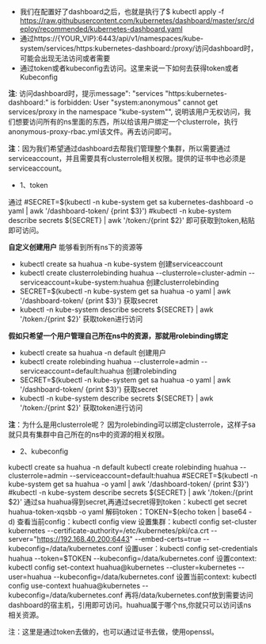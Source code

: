 + 我们在配置好了dashboard之后，也就是执行了$ kubectl apply -f https://raw.githubusercontent.com/kubernetes/dashboard/master/src/deploy/recommended/kubernetes-dashboard.yaml
+ 通过https://{YOUR_VIP}:6443/api/v1/namespaces/kube-system/services/https:kubernetes-dashboard:/proxy/访问dashboard时，可能会出现无法访问或者需要
+ 通过token或者kubeconfig去访问。这里来说一下如何去获得token或者Kubeconfig

**注**: 访问dashboard时，提示message": "services \"https:kubernetes-dashboard:\" is forbidden: User \"system:anonymous\" cannot get services/proxy in the namespace \"kube-system\"",
说明该用户无权访问，我们想要访问所有的ns里面的东西，所以给该用户绑定一个clusterrole，执行anonymous-proxy-rbac.yml该文件。再去访问即可。

**注**：因为我们希望通过dashboard去帮我们管理整个集群，所以需要通过serviceaccount，并且需要具有clusterrole相关权限。提供的证书中也必须是serviceaccount。

+ 1、token

通过
#SECRET=$(kubectl -n kube-system get sa kubernetes-dashboard -o yaml | awk '/dashboard-token/ {print $3}')
#kubectl -n kube-system describe secrets ${SECRET} | awk '/token:/{print $2}' 即可获取到token,粘贴即可访问。

**自定义创建用户** 能够看到所有ns下的资源等
+ kubectl create sa huahua -n kube-system  创建serviceaccount
+ kubectl create clusterrolebinding huahua --clusterrole=cluster-admin --serviceaccount=kube-system:huahua 创建clusterrolebinding
+ SECRET=$(kubectl -n kube-system get sa huahua -o yaml | awk '/dashboard-token/ {print $3}') 获取secret
+ kubectl -n kube-system describe secrets ${SECRET} | awk '/token:/{print $2}' 获取token进行访问

**假如只希望一个用户管理自己所在ns中的资源，那就用rolebinding绑定**

+ kubectl create sa huahua -n default 创建用户
+ kubectl create rolebinding huahua --clusterrole=admin --serviceaccount=default:huahua 创建rolebinding
+ SECRET=$(kubectl -n kube-system get sa huahua -o yaml | awk '/dashboard-token/ {print $3}') 获取secret
+ kubectl -n kube-system describe secrets ${SECRET} | awk '/token:/{print $2}' 获取token进行访问

**注**：为什么是用clusterrole呢？ 因为rolebinding可以绑定clusterrole，这样子sa就只具有集群中自己所在的ns中的资源的相关权限。

+ 2、kubeconfig

kubectl create sa huahua -n default
kubectl create rolebinding huahua --clusterrole=admin --serviceaccount=default:huahua
#SECRET=$(kubectl -n kube-system get sa huahua -o yaml | awk '/dashboard-token/ {print $3}')
#kubectl -n kube-system describe secrets ${SECRET} | awk '/token:/{print $2}'
通过sa huahua得到secret,再通过secret得到token：kubectl get secret huahua-token-xqsbb -o yaml
解码token：TOKEN=$(echo token | base64 -d)
查看当前config：kubectl config view
设置集群：kubectl config set-cluster kubernetes --certificate-authority=/etc/kubernetes/pki/ca.crt --server="https://192.168.40.200:6443" --embed-certs=true --kubeconfig=/data/kubernetes.conf
设置user：kubectl config set-credentials huahua --token=$TOKEN --kubeconfig=/data/kubernetes.conf
设置context: kubectl config set-context huahua@kubernetes --cluster=kubernetes --user=huahua --kubeconfig=/data/kubernetes.conf
设置当前context: kubectl config use-context huahua@kubernetes --kubeconfig=/data/kubernetes.conf
再将/data/kubernetes.conf放到需要访问dashboard的宿主机，引用即可访问。huahua属于哪个ns,你就只可以访问该ns相关资源。

注：这里是通过token去做的，也可以通过证书去做，使用openssl。



